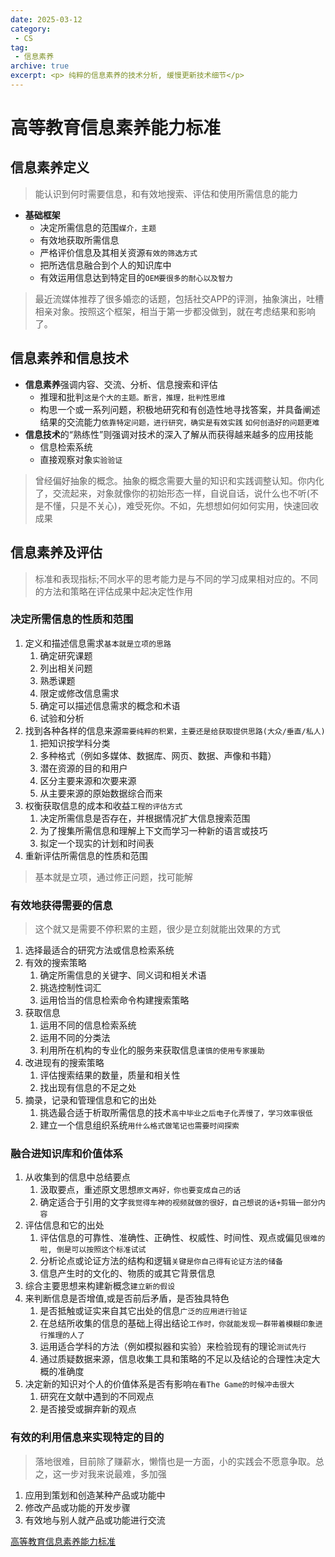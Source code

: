 ```yaml
---
date: 2025-03-12
category:
 - CS
tag:
 - 信息素养
archive: true
excerpt: <p> 纯粹的信息素养的技术分析, 缓慢更新技术细节</p>
---
```

# 高等教育信息素养能力标准

## 信息素养定义 
>能认识到何时需要信息，和有效地搜索、评估和使用所需信息的能力

- **基础框架**
  - 决定所需信息的范围`媒介，主题`
  - 有效地获取所需信息
  - 严格评价信息及其相关资源`有效的筛选方式`
  - 把所选信息融合到个人的知识库中
  - 有效运用信息达到特定目的`OEM要很多的耐心以及智力`

>最近流媒体推荐了很多婚恋的话题，包括社交APP的评测，抽象演出，吐槽相亲对象。按照这个框架，相当于第一步都没做到，就在考虑结果和影响了。

## 信息素养和信息技术
* **信息素养**强调内容、交流、分析、信息搜索和评估
  * 推理和批判`这是个大的主题。断言，推理，批判性思维`
  * 构思一个或一系列问题，积极地研究和有创造性地寻找答案，并具备阐述结果的交流能力`依靠特定问题，进行研究，确实是有效实践` `如何创造好的问题更难`
* **信息技术**的“熟练性”则强调对技术的深入了解从而获得越来越多的应用技能
  * 信息检索系统
  * 直接观察对象`实验验证`

> 曾经偏好抽象的概念。抽象的概念需要大量的知识和实践调整认知。你内化了，交流起来，对象就像你的初始形态一样，自说自话，说什么也不听(不是不懂，只是不关心)，难受死你。不如，先想想如何如何实用，快速回收成果

## 信息素养及评估
>标准和表现指标;不同水平的思考能力是与不同的学习成果相对应的。不同的方法和策略在评估成果中起决定性作用

### 决定所需信息的性质和范围
1. 定义和描述信息需求`基本就是立项的思路`
   1. 确定研究课题
   2. 列出相关问题
   3. 熟悉课题
   4. 限定或修改信息需求
   5. 确定可以描述信息需求的概念和术语
   6. 试验和分析
2. 找到各种各样的信息来源`需要纯粹的积累，主要还是给获取提供思路(大众/垂直/私人)`
   1. 把知识按学科分类
   2. 多种格式（例如多媒体、数据库、网页、数据、声像和书籍）
   3. 潜在资源的目的和用户
   4. 区分主要来源和次要来源
   5. 从主要来源的原始数据综合而来
3. 权衡获取信息的成本和收益`工程的评估方式`
   1. 决定所需信息是否存在，并根据情况扩大信息搜索范围
   2. 为了搜集所需信息和理解上下文而学习一种新的语言或技巧
   3. 拟定一个现实的计划和时间表
4. 重新评估所需信息的性质和范围

> 基本就是立项，通过修正问题，找可能解

### 有效地获得需要的信息
> 这个就又是需要不停积累的主题，很少是立刻就能出效果的方式

1. 选择最适合的研究方法或信息检索系统
2. 有效的搜索策略
   1. 确定所需信息的关键字、同义词和相关术语
   2. 挑选控制性词汇
   3. 运用恰当的信息检索命令构建搜索策略
3. 获取信息
   1. 运用不同的信息检索系统
   2. 运用不同的分类法
   3. 利用所在机构的专业化的服务来获取信息`谨慎的使用专家援助` 
4. 改进现有的搜索策略
   1. 评估搜索结果的数量，质量和相关性
   2. 找出现有信息的不足之处
5. 摘录，记录和管理信息和它的出处
   1. 挑选最合适于析取所需信息的技术`高中毕业之后电子化弄慢了，学习效率很低`
   2. 建立一个信息组织系统`用什么格式做笔记也需要时间探索`

### 融合进知识库和价值体系
1. 从收集到的信息中总结要点
   1. 汲取要点，重述原文思想`原文再好，你也要变成自己的话`
   2. 确定适合于引用的文字`我觉得车神的视频就做的很好，自己想说的话+剪辑一部分内容`
2. 评估信息和它的出处
   1. 评估信息的可靠性、准确性、正确性、权威性、时间性、观点或偏见`很难的啦, 倒是可以按照这个标准试试`
   2. 分析论点或论证方法的结构和逻辑`关键是你自己得有论证方法的储备`
   3. 信息产生时的文化的、物质的或其它背景信息
3. 综合主要思想来构建新概念`建立新的假设`
4. 来判断信息是否增值,或是否前后矛盾，是否独具特色
   1. 是否抵触或证实来自其它出处的信息`广泛的应用进行验证`
   2. 在总结所收集的信息的基础上得出结论`工作时，你就能发现一群带着模糊印象进行推理的人了`
   3. 运用适合学科的方法（例如模拟器和实验）来检验现有的理论`测试先行`
   4. 通过质疑数据来源，信息收集工具和策略的不足以及结论的合理性决定大概的准确度
5. 决定新的知识对个人的价值体系是否有影响`在看The Game的时候冲击很大`
   1. 研究在文献中遇到的不同观点
   2. 是否接受或摒弃新的观点

### 有效的利用信息来实现特定的目的
>落地很难，目前除了赚薪水，懒惰也是一方面，小的实践会不愿意争取。总之，这一步对我来说最难，多加强

1. 应用到策划和创造某种产品或功能中
2. 修改产品或功能的开发步骤
3. 有效地与别人就产品或功能进行交流

[高等教育信息素养能力标准](https://www.ala.org/sites/default/files/acrl/content/standards/InfoLit-Chinese.pdf)